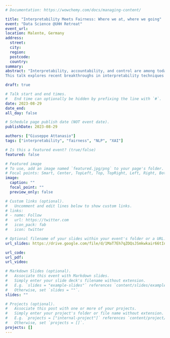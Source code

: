 ```yaml
---
# Documentation: https://wowchemy.com/docs/managing-content/

title: "Interpretability Meets Fairness: Where we at, where we going"
event: "Data Science @UHH Retreat"
event_url:
location: Malente, Germany
address:
  street:
  city:
  region:
  postcode:
  country:
summary: 
abstract: "Interpretability, accountability, and control are among today's biggest challenges with modern large-scale models. Even though recent technological advances (e.g., scale, multiple training sources, generation via prompting, and in-context learning) counter transparency, a large body of research has explored how, what, and when it is possible to attribute specific (undesired) behaviors to models. 
This talk explores recent breakthroughs in interpretability techniques designed to ensure fairness and safety in language models. We will discuss methods for identifying biases and vulnerabilities, enabling us to create more equitable and trustworthy AI systems. The presentation will also address challenges and trade-offs associated with interpretability, paving the way for safer and more inclusive models."

draft: true

# Talk start and end times.
#   End time can optionally be hidden by prefixing the line with `#`.
date: 2023-08-29
date_end: 
all_day: false

# Schedule page publish date (NOT event date).
publishDate: 2023-08-29

authors: ["Giuseppe Attanasio"]
tags: ["interpretability", "fairness", "NLP", "XAI"]

# Is this a featured event? (true/false)
featured: false

# Featured image
# To use, add an image named `featured.jpg/png` to your page's folder. 
# Focal points: Smart, Center, TopLeft, Top, TopRight, Left, Right, BottomLeft, Bottom, BottomRight.
image:
  caption: ""
  focal_point: ""
  preview_only: false

# Custom links (optional).
#   Uncomment and edit lines below to show custom links.
# links:
# - name: Follow
#   url: https://twitter.com
#   icon_pack: fab
#   icon: twitter

# Optional filename of your slides within your event's folder or a URL.
url_slides: https://drive.google.com/file/d/1MaT7Eh7qZOQsJSmkwkair66tIniqzZO-/view?usp=drive_link

url_code: 
url_pdf:
url_video:

# Markdown Slides (optional).
#   Associate this event with Markdown slides.
#   Simply enter your slide deck's filename without extension.
#   E.g. `slides = "example-slides"` references `content/slides/example-slides.md`.
#   Otherwise, set `slides = ""`.
slides: ""

# Projects (optional).
#   Associate this post with one or more of your projects.
#   Simply enter your project's folder or file name without extension.
#   E.g. `projects = ["internal-project"]` references `content/project/deep-learning/index.md`.
#   Otherwise, set `projects = []`.
projects: []
---
```


